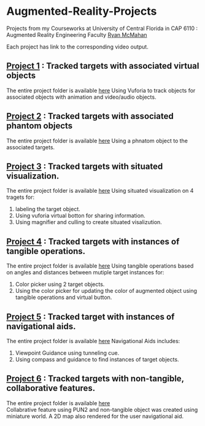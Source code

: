 # Augmented-Reality-Projects
Projects from my Courseworks at University of Central Florida in CAP 6110 : Augmented Reality Engineering
Faculty [Ryan McMahan](https://www.cs.ucf.edu/person/ryan-mcmahan/)

Each project has link to the corresponding video output.

## [Project 1](https://youtu.be/kDU60k2nmZE) : Tracked targets with associated virtual objects 
  The entire project folder is available [here](https://knightsucfedu39751-my.sharepoint.com/:u:/g/personal/abraham_knights_ucf_edu/ET2N97ug1zlGotagsdzu20MBFUmoAC7IWBaO-zlB4y5ogQ?e=QlFUD1)
  Using Vuforia to track objects for associated objects with animation and video/audio objects.  
  
## [Project 2](https://youtu.be/0wdjKYXTQg4) : Tracked targets with associated phantom objects
  The entire project folder is available [here](https://knightsucfedu39751-my.sharepoint.com/:u:/g/personal/abraham_knights_ucf_edu/Eb2PY236gphCqW5UaeVIVl4BIfLMkDBZd4eoPDJTRsUIrg?e=A6i6cD)
  Using a phnatom object to the associated targets. 
  
## [Project 3](https://youtu.be/Z6gzAvy2kIk) : Tracked targets with situated visualization.
  The entire project folder is available [here](https://knightsucfedu39751-my.sharepoint.com/:u:/g/personal/abraham_knights_ucf_edu/EQFiqqEMzatOijTAhA82Q8gBClhOHUK26m5xsxZE5ZS1Pg?e=rawHmT)
  Using situated visualization on 4 tragets for:
  1) labeling the target object.
  2) Using vuforia virtual botton for sharing information. 
  3) Using magnifier and culling to create situated visalizution. 
  
## [Project 4](https://youtu.be/rph7C3iF5cE) : Tracked targets with instances of tangible operations.
  The entire project folder is available [here](https://knightsucfedu39751-my.sharepoint.com/:u:/g/personal/abraham_knights_ucf_edu/EfzOF0642HBJnISj1L9Lr9YBYnyS3Qccqnb2FSdPdm-ycg?e=MRceAc)
  Using tangible operations based on angles and distances between mutiple target instances for:
  1) Color picker using 2 target objects.
  2) Using the color picker for updating the color of augmented object using tangible operations and virtual button.
  
## [Project 5](https://youtu.be/kNjrpthOGqI) : Tracked target with instances of navigational aids.
  The entire project folder is available [here](https://knightsucfedu39751-my.sharepoint.com/:u:/g/personal/abraham_knights_ucf_edu/EVdR4e-pfThNhPGINvBkJXoBr9BAAQ9uUhaXh-DNLZYUUA?e=3AcROi)
  Navigational Aids includes:
  1) Viewpoint Guidance using tunneling cue.
  2) Using compass and guidance to find instances of target objects.
 
## [Project 6](https://youtu.be/mic8gq4FZ70) : Tracked targets with non-tangible, collaborative features.
  The entire project folder is available [here](https://knightsucfedu39751-my.sharepoint.com/:u:/g/personal/abraham_knights_ucf_edu/EdRgIPJK1fFEmSNKd2afjDQBGNfN8lq3HKG56-zf4r5gkg?e=Ry8VxI)  
  Collabrative feature using PUN2 and non-tangible object was created using miniature world. A 2D map also rendered for the user navigational aid.

